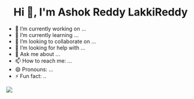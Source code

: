 <h1 align="center">Hi 👋, I'm Ashok Reddy LakkiReddy</h1>


- 🔭 I’m currently working on ...
- 🌱 I’m currently learning ...
- 👯 I’m looking to collaborate on ...
- 🤔 I’m looking for help with ...
- 💬 Ask me about ...
- 📫 How to reach me: ...
- 😄 Pronouns: ...
- ⚡ Fun fact: ..
<img src="https://github-readme-stats.vercel.app/api?username=Ashok-reddy340&&show_icons=true&title_color=ffffff&icon_color=bb2acf&text_color=daf7dc&bg_color=151515">

